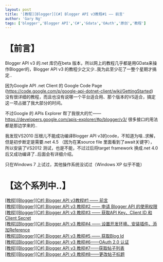 ```yaml
---
layout: post
title: '[教程][Blogger][C#] Blogger API v3教程#1 —— 前言'
author: 'Gary Ng'
tags: ['blogger','Blogger API','C#','Gdata','OAuth','原创','教程']
---
```


# 【前言】

Blogger API v3 的.net 库仍在beta
版本，所以网上的教程几乎都是用GData来操作Blogger的，Blogger API v3
的教程少之又少..我为此至少花了一整个星期才搞定..  
  
 因为Google API .net Client 的 Google Code Page
(<https://code.google.com/p/google-api-dotnet-client/wiki/GettingStarted>)
没有很详细的教程，而且也没有说哪一个平台适合用、那个版本的VS适合，搞定这一项占据了我大部分的时间。  
  
 不过Google 的 APIs Explorer
帮了我很大的忙——<https://developers.google.com/apis-explorer/#p/blogger/v3/>
很多接口的用法都是那边学来的..  
  
 我发现VS2010 压根儿不能成功编译Blogger API
v3的code，不知道为啥..求解，但是初步断定是需要.net 4.5 （因为在某source
file 里面看到了await关键字），所以安装了VS2012
测试，也是不能，不过过后将target framework 换成.net 4.0
后又成功编译了..后面会有详细介绍。  
  
 只在Windows 7 上试过，其他操作系统没试过（Windows XP 似乎不能）  
  

# 【这个系列中..】

[[教程][Blogger][C\#] Blogger API v3教程\#1 ——
前言](http://garyngzhongbo.blogspot.com/2013/10/bloggerc-blogger-api-v31.html)  
 [[教程][Blogger][C\#] Blogger API v3 教程\#2 —— 申请 Blogger API
的使用权限](http://garyngzhongbo.blogspot.com/2013/10/bloggerc-blogger-api-v3-2-blogger-api.html)  
 [[教程][Blogger][C\#] Blogger API v3 教程\#3 —— 获取API Key、Client ID
和 Client
Secret](http://garyngzhongbo.blogspot.com/2013/10/bloggerc-blogger-api-v3-3-api-keyclient.html)  
 [[教程][Blogger][C\#] Blogger API v3 教程\#4 ——
设置开发环境、安装插件、添加Reference](http://garyngzhongbo.blogspot.com/2013/10/bloggerc-blogger-api-v3-4-reference.html)  
 [[教程][Blogger][C\#] Blogger API v3 教程\#5 —— 获取Blog
Id](http://garyngzhongbo.blogspot.com/2013/10/bloggerc-blogger-api-v3-5-blog-id.html)  
 [[教程][Blogger][C\#] Blogger API v3 教程\#6——OAuth 2.0
认证](http://garyngzhongbo.blogspot.com/2013/10/bloggerc-blogger-api-v3-6oauth-20.html)  
 [[教程][Blogger][C\#] Blogger API v3
教程\#7——获取帖子列表](http://garyngzhongbo.blogspot.com/2013/10/bloggerc-blogger-api-v3-7.html)  
 [[教程][Blogger][C\#] Blogger API v3
教程\#8——更改帖子标题](http://garyngzhongbo.blogspot.com/2013/10/bloggerc-blogger-api-v3-8.html)

